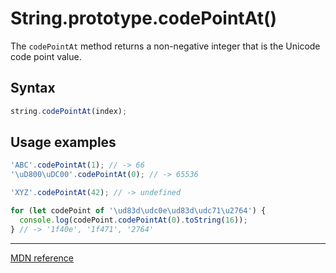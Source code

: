 # String.prototype.codePointAt()

The `codePointAt` method returns a non-negative integer that is the Unicode code point value.

## Syntax

```js
string.codePointAt(index);
```

## Usage examples

```js
'ABC'.codePointAt(1); // -> 66
'\uD800\uDC00'.codePointAt(0); // -> 65536

'XYZ'.codePointAt(42); // -> undefined

for (let codePoint of '\ud83d\udc0e\ud83d\udc71\u2764') {
  console.log(codePoint.codePointAt(0).toString(16));
} // -> '1f40e', '1f471', '2764'
```

---

[MDN reference](https://developer.mozilla.org/en-US/docs/Web/JavaScript/Reference/Global_Objects/String/codePointAt)
